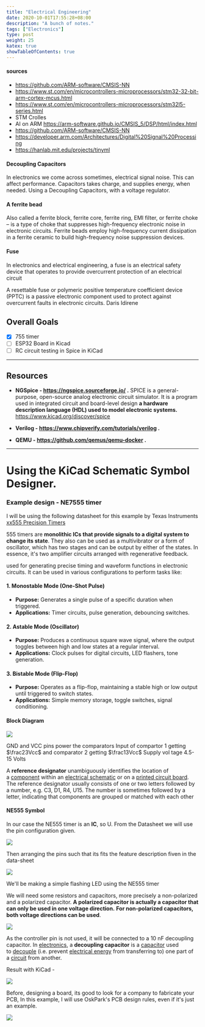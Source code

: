 ```yaml
---
title: "Electrical Engineering"
date: 2020-10-01T17:55:28+08:00
description: "A bunch of notes."
tags: ["Electronics"]
type: post
weight: 25
katex: true
showTableOfContents: true
---
```


#### sources
- https://github.com/ARM-software/CMSIS-NN
- https://www.st.com/en/microcontrollers-microprocessors/stm32-32-bit-arm-cortex-mcus.html
- https://www.st.com/en/microcontrollers-microprocessors/stm32l5-series.html
- STM Crolles
- AI on ARM https://arm-software.github.io/CMSIS_5/DSP/html/index.html 
- https://github.com/ARM-software/CMSIS-NN
- https://developer.arm.com/Architectures/Digital%20Signal%20Processing
- https://hanlab.mit.edu/projects/tinyml

#### Decoupling Capacitors
In electronics we come across sometimes, electrical signal noise. This can affect performance.
Capacitors takes charge, and supplies energy, when needed.
Using a Decoupling Capacitors, with a voltage regulator.

#### A ferrite bead 
Also called a ferrite block, ferrite core, ferrite ring, EMI filter, or ferrite choke – is a type of choke that suppresses high-frequency electronic noise in electronic circuits.
Ferrite beads employ high-frequency current dissipation in a ferrite ceramic to build high-frequency noise suppression devices.

#### Fuse
In electronics and electrical engineering, a fuse is an electrical safety device that operates to provide overcurrent protection of an electrical circuit

A resettable fuse or polymeric positive temperature coefficient device (PPTC) is a passive electronic component used to protect against overcurrent faults in electronic circuits. 
Daris Idirene
## Overall Goals
- [x] 755 timer
- [ ] ESP32 Board in Kicad
- [ ] RC circuit testing in Spice in KiCad

***
## Resources

- **NGSpice - https://ngspice.sourceforge.io/  .**
	SPICE is a general-purpose, open-source analog electronic circuit simulator. It is a program used in integrated circuit and board-level design
	**a hardware description language (HDL) used to model electronic systems.**
	https://www.kicad.org/discover/spice

- **Verilog - https://www.chipverify.com/tutorials/verilog .**

- **QEMU - https://github.com/qemus/qemu-docker .**
***
# **Using the KiCad  Schematic Symbol Designer.**
### Example design - **NE7555 timer**
I will be using the following datasheet for this example by Texas Instruments
[xx555 Precision Timers](https://www.ti.com/lit/ds/symlink/ne555.pdf?ts=1724379168692&ref_url=https%253A%252F%252Fwww.mouser.com%252F)

555 timers are **monolithic ICs that provide signals to a digital system to change its state**. They also can be used as a multivibrator or a form of oscillator, which has two stages and can be output by either of the states. In essence, it's two amplifier circuits arranged with regenerative feedback.

used for generating precise timing and waveform functions in electronic circuits. It can be used in various configurations to perform tasks like:
#### 1. **Monostable Mode (One-Shot Pulse)**
- **Purpose:** Generates a single pulse of a specific duration when triggered.
- **Applications:** Timer circuits, pulse generation, debouncing switches.

#### 2. **Astable Mode (Oscillator)**
- **Purpose:** Produces a continuous square wave signal, where the output toggles between high and low states at a regular interval.
- **Applications:** Clock pulses for digital circuits, LED flashers, tone generation.

#### 3. **Bistable Mode (Flip-Flop)**
- **Purpose:** Operates as a flip-flop, maintaining a stable high or low output until triggered to switch states.
- **Applications:** Simple memory storage, toggle switches, signal conditioning.

#### **Block Diagram**

![](NE555.png)

GND and VCC pins power the comparators
	Input of compartor 1 getting 
	$\frac23Vcc$ and comparator 2 getting $\frac13Vcc$ 
	Supply vol tage 4.5-15 Volts

A **reference designator** unambiguously identifies the location of a [component](https://en.wikipedia.org/wiki/Electronic_component "Electronic component") within an [electrical schematic](https://en.wikipedia.org/wiki/Circuit_diagram "Circuit diagram") or on a [printed circuit board](https://en.wikipedia.org/wiki/Printed_circuit_board "Printed circuit board"). The reference designator usually consists of one or two letters followed by a number, e.g. C3, D1, R4, U15. The number is sometimes followed by a letter, indicating that components are grouped or matched with each other

#### NE555 Symbol

In our case the NE555 timer is an **IC**, so U.
From the Datasheet we will use the pin configuration given.

![](block.png)

Then arranging the pins such that its fits the feature description fiven in the data-sheet

![](compo.png)

We'll be making a simple flashing LED using the NE555 timer

We will need some resistors and capacitors, more precisely a non-polarized and a polarized capacitor.
	**A polarized capacitor is actually a capacitor that can only be used in one voltage direction.** **For non-polarized capacitors, both voltage directions can be used**.
	
![](SchematicFound.png)

As the controller pin is not used, it will be connected to a 10 nF decoupling capacitor.
	In [electronics](https://en.wikipedia.org/wiki/Electronics "Electronics"), a **decoupling capacitor** is a [capacitor](https://en.wikipedia.org/wiki/Capacitor "Capacitor") used to [decouple](https://en.wikipedia.org/wiki/Decoupling_(electronics) "Decoupling (electronics)") (i.e. prevent [electrical energy](https://en.wikipedia.org/wiki/Electrical_energy "Electrical energy") from transferring to) one part of a [circuit](https://en.wikipedia.org/wiki/Electrical_network "Electrical network") from another.

Result with KiCad - 

![](Schematic2.png)

Before, designing a board, its good to look for a company to fabricate your PCB,
In this example, I will use OskPark's PCB design rules, even if it's just an example.

![](pcb.png)